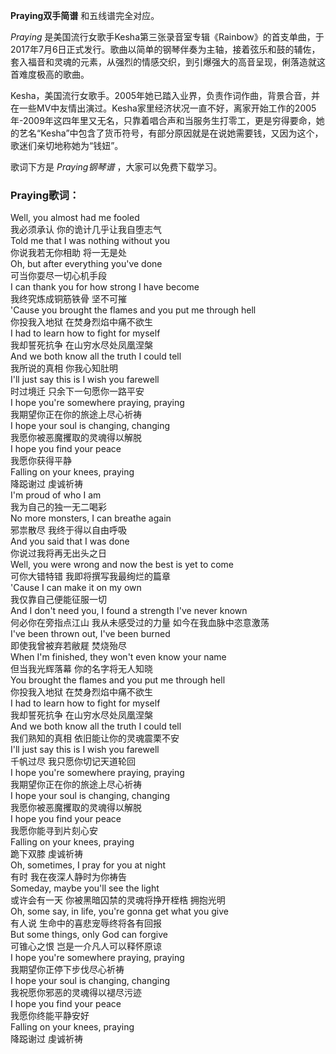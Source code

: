 

**Praying双手简谱** 和五线谱完全对应。

_Praying_
是美国流行女歌手Kesha第三张录音室专辑《Rainbow》的首支单曲，于2017年7月6日正式发行。歌曲以简单的钢琴伴奏为主轴，接着弦乐和鼓的辅佐，套入福音和灵魂的元素，从强烈的情感交织，到引爆强大的高音呈现，俐落造就这首难度极高的歌曲。

Kesha，美国流行女歌手。2005年她已踏入业界，负责作词作曲，背景合音，并在一些MV中友情出演过。Kesha家里经济状况一直不好，离家开始工作的2005年-2009年这四年里又无名，只靠着唱合声和当服务生打零工，更是穷得要命，她的艺名“Kesha”中包含了货币符号，有部分原因就是在说她需要钱，又因为这个，歌迷们亲切地称她为“钱妞”。

歌词下方是 _Praying钢琴谱_ ，大家可以免费下载学习。

### Praying歌词：

Well, you almost had me fooled  
我必须承认 你的诡计几乎让我自堕志气  
Told me that I was nothing without you  
你说我若无你相助 将一无是处  
Oh, but after everything you've done  
可当你耍尽一切心机手段  
I can thank you for how strong I have become  
我终究炼成铜筋铁骨 坚不可摧  
'Cause you brought the flames and you put me through hell  
你投我入地狱 在焚身烈焰中痛不欲生  
I had to learn how to fight for myself  
我却誓死抗争 在山穷水尽处凤凰涅槃  
And we both know all the truth I could tell  
我所说的真相 你我心知肚明  
I'll just say this is I wish you farewell  
时过境迁 只余下一句愿你一路平安  
I hope you're somewhere praying, praying  
我期望你正在你的旅途上尽心祈祷  
I hope your soul is changing, changing  
我愿你被恶魔攫取的灵魂得以解脱  
I hope you find your peace  
我愿你获得平静  
Falling on your knees, praying  
降跽谢过 虔诚祈祷  
I'm proud of who I am  
我为自己的独一无二喝彩  
No more monsters, I can breathe again  
邪祟散尽 我终于得以自由呼吸  
And you said that I was done  
你说过我将再无出头之日  
Well, you were wrong and now the best is yet to come  
可你大错特错 我即将撰写我最绚烂的篇章  
'Cause I can make it on my own  
我仅靠自己便能征服一切  
And I don't need you, I found a strength I've never known  
何必你在旁指点江山 我从未感受过的力量 如今在我血脉中恣意激荡  
I've been thrown out, I've been burned  
即使我曾被弃若敝屣 焚烧殆尽  
When I'm finished, they won't even know your name  
但当我光辉落幕 你的名字将无人知晓  
You brought the flames and you put me through hell  
你投我入地狱 在焚身烈焰中痛不欲生  
I had to learn how to fight for myself  
我却誓死抗争 在山穷水尽处凤凰涅槃  
And we both know all the truth I could tell  
我们熟知的真相 依旧能让你的灵魂震栗不安  
I'll just say this is I wish you farewell  
千帆过尽 我只愿你切记天道轮回  
I hope you're somewhere praying, praying  
我期望你正在你的旅途上尽心祈祷  
I hope your soul is changing, changing  
我愿你被恶魔攫取的灵魂得以解脱  
I hope you find your peace  
我愿你能寻到片刻心安  
Falling on your knees, praying  
跪下双膝 虔诚祈祷  
Oh, sometimes, I pray for you at night  
有时 我在夜深人静时为你祷告  
Someday, maybe you'll see the light  
或许会有一天 你被黑暗囚禁的灵魂将挣开桎梏 拥抱光明  
Oh, some say, in life, you're gonna get what you give  
有人说 生命中的喜悲宠辱终将各有回报  
But some things, only God can forgive  
可锥心之恨 岂是一介凡人可以释怀原谅  
I hope you're somewhere praying, praying  
我期望你正停下步伐尽心祈祷  
I hope your soul is changing, changing  
我祝愿你邪恶的灵魂得以褪尽污迹  
I hope you find your peace  
我愿你终能平静安好  
Falling on your knees, praying  
降跽谢过 虔诚祈祷

